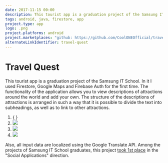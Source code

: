 ```yaml
---
date: 2017-11-15 00:00
description: This tourist app is a graduation project of the Samsung IT School. In it I used Firestore, Google Maps and Firebase Auth for the first time. The functionality of the app allows you to view descriptions of attractions around the world and add your own.
tags: android, java, firestore, app
project.type: app
logo: .png
project.platforms: android
project.marketplaces: "github: https://github.com/CoolONEOfficial/travel_quest"
alternateLinkIdentifier: travel-quest
---
```

# Travel Quest

This tourist app is a graduation project of the Samsung IT School. In it I used Firestore, Google Maps and Firebase Auth for the first time. The functionality of the application allows you to view descriptions of attractions around the world and add your own.
The structure of the descriptions of attractions is arranged in such a way that it is possible to divide the text into subheadings, as well as to link to other attractions.

1. { }
2. ![ ](2_400x400.jpg)
3. ![ ](1_400x400.jpg)
4. ![ ](3_400x400.jpg)

 Also, all input data are localized using the Google Translate API. 
Among the projects of Samsung IT School graduates, this project [took 1st place](https://coolone.ru/achievements/samsung-it-school/) in the "Social Applications" direction.
